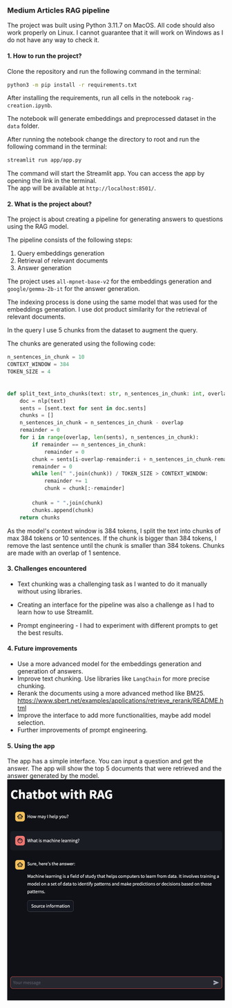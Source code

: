 ### Medium Articles RAG pipeline

The project was built using Python 3.11.7 on MacOS. All code should also work properly on Linux. I cannot guarantee that it will work on Windows as I do not have any way to check it.

#### 1. How to run the project?

Clone the repository and run the following command in the terminal:

```bash
python3 -m pip install -r requirements.txt
```

After installing the requirements, run all cells in the notebook `rag-creation.ipynb`.

The notebook will generate embeddings and preprocessed dataset in the `data` folder.

After running the notebook change the directory to root and run the following command in the terminal:

```bash
streamlit run app/app.py
```

The command will start the Streamlit app. You can access the app by opening the link in the terminal.\
The app will be available at `http://localhost:8501/`.

#### 2. What is the project about?

The project is about creating a pipeline for generating answers to questions using the RAG model.

The pipeline consists of the following steps:

1. Query embeddings generation
2. Retrieval of relevant documents
3. Answer generation

The project uses `all-mpnet-base-v2` for the embeddings generation and `google/gemma-2b-it` for the answer generation.

The indexing process is done using the same model that was used for the embeddings generation. I use dot product similarity for the retrieval of relevant documents.

In the query I use 5 chunks from the dataset to augment the query.

The chunks are generated using the following code:

```python
n_sentences_in_chunk = 10
CONTEXT_WINDOW = 384
TOKEN_SIZE = 4


def split_text_into_chunks(text: str, n_sentences_in_chunk: int, overlap=0) -> list:
    doc = nlp(text)
    sents = [sent.text for sent in doc.sents]
    chunks = []
    n_sentences_in_chunk = n_sentences_in_chunk - overlap
    remainder = 0
    for i in range(overlap, len(sents), n_sentences_in_chunk):
        if remainder == n_sentences_in_chunk:
            remainder = 0
        chunk = sents[i-overlap-remainder:i + n_sentences_in_chunk-remainder]
        remainder = 0
        while len(" ".join(chunk)) / TOKEN_SIZE > CONTEXT_WINDOW:
            remainder += 1
            chunk = chunk[:-remainder]
            
        chunk = " ".join(chunk)
        chunks.append(chunk)
    return chunks
```

As the model's context window is 384 tokens, I split the text into chunks of max 384 tokens or 10 sentences. If the chunk is bigger than 384 tokens, I remove the last sentence until the chunk is smaller than 384 tokens.
Chunks are made with an overlap of 1 sentence.

#### 3. Challenges encountered

 - Text chunking was a challenging task as I wanted to do it manually without using libraries.

 - Creating an interface for the pipeline was also a challenge as I had to learn how to use Streamlit.

  - Prompt engineering - I had to experiment with different prompts to get the best results.

#### 4. Future improvements

 - Use a more advanced model for the embeddings generation and generation of answers.
 - Improve text chunking. Use libraries like `LangChain` for more precise chunking.
 - Rerank the documents using a more advanced method like BM25. https://www.sbert.net/examples/applications/retrieve_rerank/README.html
 - Improve the interface to add more functionalities, maybe add model selection.
 - Further improvements of prompt engineering.

#### 5. Using the app

The app has a simple interface. You can input a question and get the answer. The app will show the top 5 documents that were retrieved and the answer generated by the model.
![Image demo](https://github.com/milosz7/MediumArticlesRAG/blob/main/preview.png "Preview")

